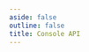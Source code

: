 ```yaml
---
aside: false
outline: false
title: Console API
---
```


<script setup>
import { useRoute } from 'vitepress'
import spec from '../openapi/console-api.json' with { type: 'json' }

const route = useRoute()

const operationId = route.data.params.operationId
</script>

<OAOperation :spec="spec" :operationId="operationId" hide-branding />